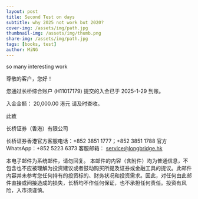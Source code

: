 ```yaml
---
layout: post
title: Second Test on days
subtitle: why 2025 not work but 2020?
cover-img: /assets/img/path.jpg
thumbnail-img: /assets/img/thumb.png
share-img: /assets/img/path.jpg
tags: [books, test]
author: MiNG
---
```


so many interesting work

尊敬的客户，您好！

您通过长桥综合账户 (H11017179) 提交的入金已于 2025-1-29 到账。

入金金额：	20,000.00 港元
请及时查收。

此致

长桥证券（香港）有限公司

长桥证券香港官方客服电话：+852 3851 1777；+852 3851 1788
官方 WhatsApp：+852 5223 6373
客服邮箱： service@longbridge.hk

本电子邮件为系统邮件，请勿回复。
本邮件的内容（含附件）均为普通信息，不包含也不应被理解为投资建议或者鼓动购买所提及证券或金融工具的提议。此邮件内容并未参考您任何持有的投资标的、财务状况和投资需求。因此，对任何由此邮件直接或间接造成的损失，长桥均不作任何保证，也不承担任何责任。投资有⻛险，⼊市须谨慎。

